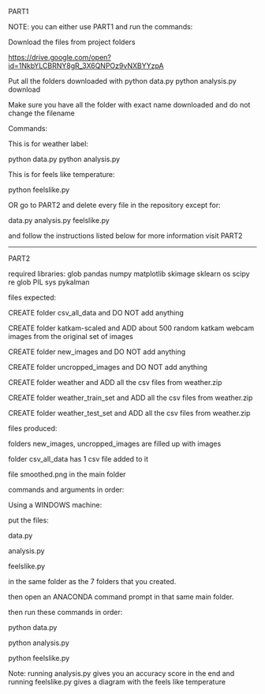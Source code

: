 PART1

NOTE: you can either use PART1 and run the commands:

Download the files from project folders 

https://drive.google.com/open?id=1NkbYLCBRNY8gR_3X6QNPOz9vNXBYYzpA

Put all the folders downloaded with python data.py
python analysis.py download

Make sure you have all the folder with exact name downloaded and do not change the filename

Commands:

This is for weather label:

python data.py
python analysis.py


This is for feels like temperature:

python feelslike.py


OR go to PART2 and delete every file in the repository except for:

data.py
analysis.py
feelslike.py

and follow the instructions listed below
for more information visit PART2



----------------------------------------------------------------
PART2

required libraries:
glob
pandas
numpy
matplotlib
skimage
sklearn
os
scipy
re
glob
PIL
sys
pykalman



files expected:

CREATE folder 	csv_all_data 		and DO NOT add anything

CREATE folder 	katkam-scaled 		and ADD about 500 random katkam webcam images from the original set of images

CREATE folder	new_images		and DO NOT add anything

CREATE folder	uncropped_images	and DO NOT add anything

CREATE folder	weather			and ADD all the csv files from weather.zip

CREATE folder	weather_train_set	and ADD all the csv files from weather.zip

CREATE folder	weather_test_set	and ADD all the csv files from weather.zip



files produced:

folders new_images, uncropped_images are filled up with images

folder csv_all_data has 1 csv file added to it

file smoothed.png in the main folder


commands and arguments in order:

Using a WINDOWS machine:

put the files:

data.py

analysis.py

feelslike.py

in the same folder as the 7 folders that you created.

then open an ANACONDA command prompt in that same main folder.

then run these commands in order:

python data.py

python analysis.py

python feelslike.py




Note: running analysis.py gives you an accuracy score in the end
and running feelslike.py gives a diagram with the feels like temperature

